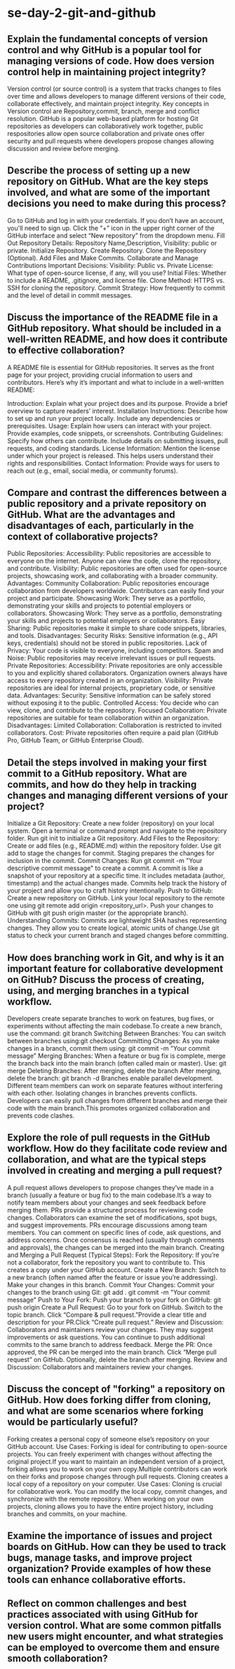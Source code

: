 # se-day-2-git-and-github
## Explain the fundamental concepts of version control and why GitHub is a popular tool for managing versions of code. How does version control help in maintaining project integrity?
Version control (or source control) is a system that tracks changes to files over time and allows developers to manage different versions of their code, collaborate effectively, and maintain project integrity. Key concepts in Version control are Repository,commit, branch, merge and conflict resolution.
GitHub is a popular web-based platform for hosting Git repositories as developers can collaboratively work together, public respositories allow open source collaboration and private ones offer security and pull requests where developers propose changes allowing discussion  and review before merging.
## Describe the process of setting up a new repository on GitHub. What are the key steps involved, and what are some of the important decisions you need to make during this process?
 Go to GitHub and log in with your credentials. If you don’t have an account, you'll need to sign up. Click the “+” icon in the upper right corner of the GitHub interface and select “New repository” from the dropdown menu.  Fill Out Repository Details: Repository Name,Description, Visibility: public or private.  Initialize Repository. Create Repository.  Clone the Repository (Optional). Add Files and Make Commits. Collaborate and Manage Contributions
 Important Decisions:
Visibility: Public vs. Private
License: What type of open-source license, if any, will you use?
Initial Files: Whether to include a README, .gitignore, and license file.
Clone Method: HTTPS vs. SSH for cloning the repository.
Commit Strategy: How frequently to commit and the level of detail in commit messages.  
## Discuss the importance of the README file in a GitHub repository. What should be included in a well-written README, and how does it contribute to effective collaboration?
A README file is essential for GitHub repositories. It serves as the front page for your project, providing crucial information to users and contributors. Here’s why it’s important and what to include in a well-written README:

Introduction: Explain what your project does and its purpose. Provide a brief overview to capture readers’ interest.
Installation Instructions: Describe how to set up and run your project locally. Include any dependencies or prerequisites.
Usage: Explain how users can interact with your project. Provide examples, code snippets, or screenshots.
Contributing Guidelines: Specify how others can contribute. Include details on submitting issues, pull requests, and coding standards.
License Information: Mention the license under which your project is released. This helps users understand their rights and responsibilities.
Contact Information: Provide ways for users to reach out (e.g., email, social media, or community forums).
## Compare and contrast the differences between a public repository and a private repository on GitHub. What are the advantages and disadvantages of each, particularly in the context of collaborative projects?
Public Repositories:
Accessibility: Public repositories are accessible to everyone on the internet. Anyone can view the code, clone the repository, and contribute.
Visibility: Public repositories are often used for open-source projects, showcasing work, and collaborating with a broader community.
Advantages:
Community Collaboration: Public repositories encourage collaboration from developers worldwide. Contributors can easily find your project and participate.
Showcasing Work: They serve as a portfolio, demonstrating your skills and projects to potential employers or collaborators.
Showcasing Work: They serve as a portfolio, demonstrating your skills and projects to potential employers or collaborators.
Easy Sharing: Public repositories make it simple to share code snippets, libraries, and tools.
Disadvantages:
Security Risks: Sensitive information (e.g., API keys, credentials) should not be stored in public repositories.
Lack of Privacy: Your code is visible to everyone, including competitors.
Spam and Noise: Public repositories may receive irrelevant issues or pull requests.
Private Repositories:
Accessibility: Private repositories are only accessible to you and explicitly shared collaborators. Organization owners always have access to every repository created in an organization.
Visibility: Private repositories are ideal for internal projects, proprietary code, or sensitive data.
Advantages:
Security: Sensitive information can be safely stored without exposing it to the public.
Controlled Access: You decide who can view, clone, and contribute to the repository.
Focused Collaboration: Private repositories are suitable for team collaboration within an organization.
Disadvantages:
Limited Collaboration: Collaboration is restricted to invited collaborators.
Cost: Private repositories often require a paid plan (GitHub Pro, GitHub Team, or GitHub Enterprise Cloud).
## Detail the steps involved in making your first commit to a GitHub repository. What are commits, and how do they help in tracking changes and managing different versions of your project?
Initialize a Git Repository:
Create a new folder (repository) on your local system.
Open a terminal or command prompt and navigate to the repository folder.
Run git init to initialize a Git repository.
Add Files to the Repository:
Create or add files (e.g., README.md) within the repository folder.
Use git add <filename> to stage the changes for commit. Staging prepares the changes for inclusion in the commit.
Commit Changes:
Run git commit -m "Your descriptive commit message" to create a commit.
A commit is like a snapshot of your repository at a specific time. It includes metadata (author, timestamp) and the actual changes made.
Commits help track the history of your project and allow you to craft history intentionally.
Push to GitHub:
Create a new repository on GitHub.
Link your local repository to the remote one using git remote add origin <repository_url>.
Push your changes to GitHub with git push origin master (or the appropriate branch).
Understanding Commits:
Commits are lightweight SHA hashes representing changes.
They allow you to create logical, atomic units of change.Use git status to check your current branch and staged changes before committing.

## How does branching work in Git, and why is it an important feature for collaborative development on GitHub? Discuss the process of creating, using, and merging branches in a typical workflow.
Developers create separate branches to work on features, bug fixes, or experiments without affecting the main codebase.To create a new branch, use the command: git branch <branch-name>
Switching Between Branches: You can switch between branches using:git checkout <branch-name>
Committing Changes: As you make changes in a branch, commit them using: git commit -m "Your commit message"
Merging Branches: When a feature or bug fix is complete, merge the branch back into the main branch (often called main or master). Use: git merge <branch-name>
Deleting Branches: After merging, delete the branch After merging, delete the branch:
git branch -d <branch-name>
Branches enable parallel development. Different team members can work on separate features without interfering with each other. Isolating changes in branches prevents conflicts.
Developers can easily pull changes from different branches and merge their code with the main branch.This promotes organized collaboration and prevents code clashes.
## Explore the role of pull requests in the GitHub workflow. How do they facilitate code review and collaboration, and what are the typical steps involved in creating and merging a pull request?
A pull request allows developers to propose changes they’ve made in a branch (usually a feature or bug fix) to the main codebase.It’s a way to notify team members about your changes and seek feedback before merging them.
PRs provide a structured process for reviewing code changes. Collaborators can examine the set of modifications, spot bugs, and suggest improvements. PRs encourage discussions among team members. You can comment on specific lines of code, ask questions, and address concerns. Once consensus is reached (usually through comments and approvals), the changes can be merged into the main branch.
Creating and Merging a Pull Request (Typical Steps):
Fork the Repository: If you’re not a collaborator, fork the repository you want to contribute to. This creates a copy under your GitHub account.
Create a New Branch: Switch to a new branch (often named after the feature or issue you’re addressing). Make your changes in this branch.
Commit Your Changes: Commit your changes to the branch using Git: git add . git commit -m "Your commit message"
Push to Your Fork: Push your branch to your fork on GitHub: git push origin <branch-name>
Create a Pull Request: Go to your fork on GitHub. Switch to the topic branch. Click “Compare & pull request.”Provide a clear title and description for your PR.Click “Create pull request.”
Review and Discussion: Collaborators and maintainers review your changes. They may suggest improvements or ask questions. You can continue to push additional commits to the same branch to address feedback.
Merge the PR: Once approved, the PR can be merged into the main branch. Click “Merge pull request” on GitHub. Optionally, delete the branch after merging.
Review and Discussion: Collaborators and maintainers review your changes.
## Discuss the concept of "forking" a repository on GitHub. How does forking differ from cloning, and what are some scenarios where forking would be particularly useful?
Forking creates a personal copy of someone else’s repository on your GitHub account.
Use Cases:
Forking is ideal for contributing to open-source projects. You can freely experiment with changes without affecting the original project.If you want to maintain an independent version of a project, forking allows you to work on your own copy.Multiple contributors can work on their forks and propose changes through pull requests.
Cloning creates a local copy of a repository on your computer.
Use Cases:
Cloning is crucial for collaborative work. You can modify the local copy, commit changes, and synchronize with the remote repository. When working on your own projects, cloning allows you to have the entire project history, including branches and commits, on your machine.
## Examine the importance of issues and project boards on GitHub. How can they be used to track bugs, manage tasks, and improve project organization? Provide examples of how these tools can enhance collaborative efforts.

## Reflect on common challenges and best practices associated with using GitHub for version control. What are some common pitfalls new users might encounter, and what strategies can be employed to overcome them and ensure smooth collaboration?
